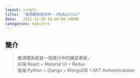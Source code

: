 ```yaml
---
layout: single
title:  "餐酒館系統文件--(MyBistro)"
date:   2021-11-26 18:00:00 +0800
categories: mybistro
---
```


## 簡介
> 餐酒館系統是一個進行中的練習專案，  
> 前端:React + Material UI + Redux  
> 後端:Python + Django + MongoDB +JWT Authenticatioon  


